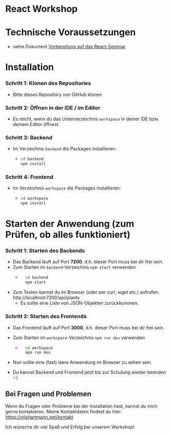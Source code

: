 # React Workshop

# Technische Voraussetzungen

- siehe Dokument [Vorbereitung auf das React-Seminar](https://gist.github.com/nilshartmann/6a581328d48540f2663541df9b3eca94)

# Installation

### Schritt 1: Klonen des Repositories

- Bitte dieses Repository von GitHub klonen

### Schritt 2: Öffnen in der IDE / im Editor

- Es reicht, wenn du das Unterverzeichnis `workspace` in deiner IDE bzw. deinem Editor öffnest.

### Schritt 3: Backend

- Im Verzeichnis `backend` die Packages installieren:
  - ```bash
    cd backend
    npm install
    ```

### Schritt 4: Frontend

- Im Verzeichnis `workspace` die Packages installieren:
  - ```bash
    cd workspace
    npm install
    ```

# Starten der Anwendung (zum Prüfen, ob alles funktioniert)

### Schritt 1: Starten des Backends

- Das Backend läuft auf Port **7200**, d.h. dieser Port muss bei dir frei sein.
- Zum Starten im `backend`-Verzeichnis `npm start` verwenden
  - ```bash
      cd backend
      npm start
    ```
- Zum Testen kannst du im Browser (oder per curl, wget etc.) aufrufen: http://localhost:7200/api/plants
  - Es sollte eine Liste von JSON-Objekten zurückkommen.

### Schritt 2: Starten des Frontends

- Das Frontend läuft auf Port **3000**, d.h. dieser Port muss bei dir frei sein.
- Zum Starten im `workspace`-Verzeichnis `npm run dev` verwenden
  - ```bash
      cd workspace
      npm run dev
    ```
- Nun sollte eine (fast) leere Anwendung im Browser zu sehen sein.

- Du kannst Backend und Frontend jetzt bis zur Schulung wieder beenden :-)

## Bei Fragen und Problemen

Wenn du Fragen oder Probleme bei der Installation hast, kannst du mich gerne kontakieren. Meine Kontaktdaten findest du hier: https://nilshartmann.net/kontakt

Ich wünsche dir viel Spaß und Erfolg bei unserem Workshop!
